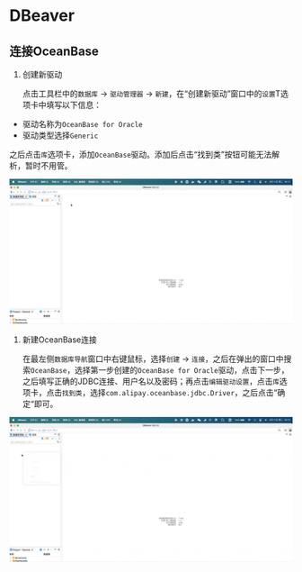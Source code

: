 <!-- omit from toc -->
# DBeaver

## 连接OceanBase

1. 创建新驱动

    点击工具栏中的`数据库` -> `驱动管理器` -> `新建`，在“创建新驱动”窗口中的`设置`T选项卡中填写以下信息：

- 驱动名称为`OceanBase for Oracle`
- 驱动类型选择`Generic`

之后点击`库`选项卡，添加`OceanBase`驱动。添加后点击“找到类”按钮可能无法解析，暂时不用管。

![](images/dbeaver/new_driver1.gif)

1. 新建OceanBase连接

    在最左侧`数据库导航`窗口中右键鼠标，选择`创建` -> `连接`，之后在弹出的窗口中搜索`OceanBase`，选择第一步创建的`OceanBase for Oracle`驱动，点击下一步，之后填写正确的JDBC连接、用户名以及密码；再点击`编辑驱动设置`，点击`库`选项卡，点击`找到类`，选择`com.alipay.oceanbase.jdbc.Driver`，之后点击“确定“即可。


![](images/dbeaver/new_driver2.gif)